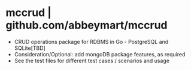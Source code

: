 # mccrud | github.com/abbeymart/mccrud

- CRUD operations package for RDBMS in Go - PostgreSQL and SQLite[TBD]
- Consideration/Optional: add mongoDB package features, as required
- See the test files for different test cases / scenarios and usage
